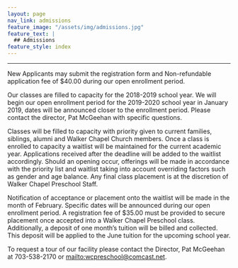 ```yaml
---
layout: page
nav_link: admissions
feature_image: "/assets/img/admissions.jpg"
feature_text: |
  ## Admissions
feature_style: index
---
```


---

New Applicants may submit the registration form and Non-refundable application fee of $40.00 during our open enrollment period.

Our classes are filled to capacity for the 2018-2019 school year.  We will begin our open enrollment period for the 2019-2020 school year in January 2019, dates will be announced closer to the enrollment period.  Please contact the director, Pat McGeehan with specific questions.

Classes will be filled to capacity with priority given to current families, siblings, alumni and Walker Chapel Church members.  Once a class is enrolled to capacity a waitlist will be maintained for the current academic year.  Applications received after the deadline will be added to the waitlist accordingly.  Should an opening occur, offerings will be made in accordance with the priority list and waitlist taking into account overriding factors such as gender and age balance.  Any final class placement is at the discretion of Walker Chapel Preschool Staff.

Notification of acceptance or placement onto the waitlist will be made in the month of February.  Specific dates will be announced during our open enrollment period.
A registration fee of $35.00 must be provided to secure placement once accepted into a Walker Chapel Preschool class.  Additionally, a deposit of one month’s tuition will be billed and collected.  This deposit will be applied to the June tuition for the upcoming school year.

To request a tour of our facility please contact the Director, Pat McGeehan at 703-538-2170 or <mailto:wcpreschool@comcast.net>.

